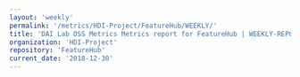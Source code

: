 ```yaml
---
layout: 'weekly'
permalink: '/metrics/HDI-Project/FeatureHub/WEEKLY/'
title: 'DAI Lab OSS Metrics Metrics report for FeatureHub | WEEKLY-REPORT-2018-12-30'
organization: 'HDI-Project'
repository: 'FeatureHub'
current_date: '2018-12-30'
---
```

